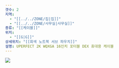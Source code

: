 ```yaml
---
갯수: 2
지역:
  - "[[../../ZONE/집|집]]"
  - "[[../../ZONE/사무실|사무실]]"
종류: "[[케이블]]"
위치:
  - "[[G|G]]"
상세위치: "[[회색 노트북 서브 파우치]]"
설명: UPERFECT 2K WQXGA 16인치 포터블 DEX 휴대용 케이블
---
```

![](http://192.168.50.22/devices/240817_IMG_0104.jpg)